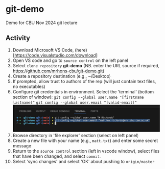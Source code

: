 # git-demo
Demo for CBU Nov 2024 git lecture

## Activity

1. Download Microsoft VS Code, (here)[https://code.visualstudio.com/download]
2. Open VS code and go to `source control` on the left panel
3. Select `clone repository` **git-demo** (NB. enter the URL source if required, https://github.com/mrhons-cbu/git-demo.git)
4. Create a repository destination (e.g., ~/Desktop)
5. If prompted, allow trust to authors of the rep (will just contain text files, no executables)
6. Configure git credentials in environment. Select the 'terminal' (bottom section of window):
    `git config --global user.name "[firstname lastname]"`
    `git config --global user.email "[valid-email]"`
![enter-credentials](/img/config-cred.png "Credentials via git terminal")
7. Browse directory in 'file explorer' section (select on left panel)
8. Create a new file with your name (e.g., `matt.txt`) and enter some secret message
9. Return to the `source control` section (left in vscode window), select files that have been changed, and select `commit`.
10. Select 'sync changes' and select 'OK' about pushing to `origin/master`